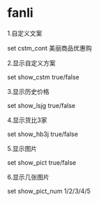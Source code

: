 # fanli

1.自定义文案

set cstm_cont    美丽商品优惠购

2.显示自定义方案

set show_cstm  true/false

3.显示历史价格

set show_lsjg    true/false 

4.显示货比3家

set show_hb3j    true/false

5.显示图片

set show_pict    true/false

6.显示几张图片

set show_pict_num 1/2/3/4/5                     

